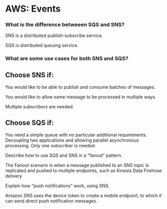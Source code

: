 # AWS: Events

### What is the difference betweeen SQS and SNS? 

SNS is a distributed publish-subscribe service.

SQS is distributed queuing service.

### What are some use cases for both SNS and SQS?


## Choose SNS if:

You would like to be able to publish and consume batches of messages. 

You would like to allow same message to be processed in multiple ways.

Multiple subscribers are needed.

## Choose SQS if:

You need a simple queue with no particular additional requirements.
Decoupling two applications and allowing parallel asynchronous processing.
Only one subscriber is needed.

Describe how to use SQS and SNS in a “fanout” pattern.

The Fanout scenario is when a message published to an SNS topic is replicated and pushed to multiple endpoints, such as Kinesis Data Firehose delivery

Explain how “push notifications” work, using SNS.

Amazon SNS uses the device token to create a mobile endpoint, to which it can send direct push notification messages.
